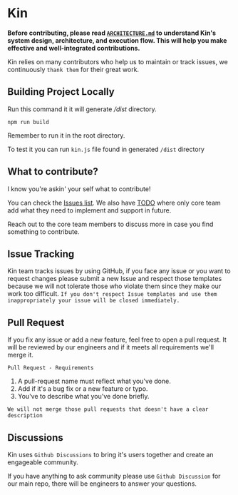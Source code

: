 # Kin

**Before contributing, please read [`ARCHITECTURE.md`](https://github.com/kin-lang/kin/blob/main/ARCHITECTURE.md) to understand Kin's system design, architecture, and execution flow. This will help you make effective and well-integrated contributions.**

Kin relies on many contributors who help us to maintain or track issues, we continuously `thank them` for their great work.

## Building Project Locally

Run this command it it will generate  */dist* directory.

```shell
npm run build
```

Remember to run it in the root directory.

To test it you can run ```kin.js``` file found in generated ```/dist``` directory 

## What to contribute?

I know you're askin' your self what to contribute!

You can check the [Issues list](https://github.com/kin-lang/kin/issues?q=is%3Aissue+is%3Aopen+sort%3Aupdated-desc).
We also have [TODO](https://github.com/kin-lang/kin/blob/main/todo.md) where only core team add what they need to implement and support in future.

Reach out to the core team members to discuss more in case you find something to contribute.

## Issue Tracking

Kin team tracks issues by using GitHub, if you face any issue or you want to request changes please submit a new Issue and respect those templates because we will not tolerate those who violate them since they make our work too difficult. `If you don't respect Issue templates and use them inappropriately your issue will be closed immediately.`

## Pull Request

If you fix any issue or add a new feature, feel free to open a pull request. It will be reviewed by our engineers and if it meets all requirements we'll merge it.

`Pull Request - Requirements`

1. A pull-request name must reflect what you've done.
2. Add if it's a bug fix or a new feature or typo.
3. You've to describe what you've done briefly.

`We will not merge those pull requests that doesn't have a clear description`

## Discussions

Kin uses `Github Discussions` to bring it's users together and create an engageable community.

If you have anything to ask community please use `Github Discussion` for our main repo, there will be engineers to answer your questions.
